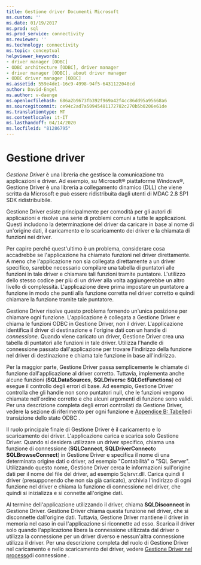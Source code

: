 ```yaml
---
title: Gestione driver Documenti Microsoft
ms.custom: ''
ms.date: 01/19/2017
ms.prod: sql
ms.prod_service: connectivity
ms.reviewer: ''
ms.technology: connectivity
ms.topic: conceptual
helpviewer_keywords:
- driver manager [ODBC]
- ODBC architecture [ODBC], driver manager
- driver manager [ODBC], about driver manager
- ODBC driver manager [ODBC]
ms.assetid: 559e4de1-16c9-4998-94f5-6431122040cd
author: David-Engel
ms.author: v-daenge
ms.openlocfilehash: 686a2b9673fb392f969a42f4cc86dd95a95668a6
ms.sourcegitcommit: ce94c2ad7a50945481172782c270b5b0206e61de
ms.translationtype: MT
ms.contentlocale: it-IT
ms.lasthandoff: 04/14/2020
ms.locfileid: "81286795"
---
```

# <a name="the-driver-manager"></a>Gestione driver
*Gestione Driver* è una libreria che gestisce la comunicazione tra applicazioni e driver. Ad esempio, su Microsoft® piattaforme Windows®, Gestione Driver è una libreria a collegamento dinamico (DLL) che viene scritta da Microsoft e può essere ridistribuita dagli utenti di MDAC 2.8 SP1 SDK ridistribuibile.  
  
 Gestione Driver esiste principalmente per comodità per gli autori di applicazioni e risolve una serie di problemi comuni a tutte le applicazioni. Questi includono la determinazione del driver da caricare in base al nome di un'origine dati, il caricamento e lo scaricamento dei driver e la chiamata di funzioni nei driver.  
  
 Per capire perché quest'ultimo è un problema, considerare cosa accadrebbe se l'applicazione ha chiamato funzioni nel driver direttamente. A meno che l'applicazione non sia collegata direttamente a un driver specifico, sarebbe necessario compilare una tabella di puntatori alle funzioni in tale driver e chiamare tali funzioni tramite puntatore. L'utilizzo dello stesso codice per più di un driver alla volta aggiungerebbe un altro livello di complessità. L'applicazione deve prima impostare un puntatore a funzione in modo che punti alla funzione corretta nel driver corretto e quindi chiamare la funzione tramite tale puntatore.  
  
 Gestione Driver risolve questo problema fornendo un'unica posizione per chiamare ogni funzione. L'applicazione è collegata a Gestione Driver e chiama le funzioni ODBC in Gestione Driver, non il driver. L'applicazione identifica il driver di destinazione e l'origine dati con un handle di *connessione*. Quando viene caricato un driver, Gestione Driver crea una tabella di puntatori alle funzioni in tale driver. Utilizza l'handle di connessione passato dall'applicazione per trovare l'indirizzo della funzione nel driver di destinazione e chiama tale funzione in base all'indirizzo.  
  
 Per la maggior parte, Gestione Driver passa semplicemente le chiamate di funzione dall'applicazione al driver corretto. Tuttavia, implementa anche alcune funzioni (**SQLDataSources**, **SQLDrivers**e **SQLGetFunctions**) ed esegue il controllo degli errori di base. Ad esempio, Gestione Driver controlla che gli handle non sono puntatori null, che le funzioni vengono chiamate nell'ordine corretto e che alcuni argomenti di funzione sono validi. Per una descrizione completa degli errori controllati da Gestione Driver, vedere la sezione di riferimento per ogni funzione e [Appendice B: Tabelle](../../odbc/reference/appendixes/appendix-b-odbc-state-transition-tables.md)di transizione dello stato ODBC .  
  
 Il ruolo principale finale di Gestione Driver è il caricamento e lo scaricamento dei driver. L'applicazione carica e scarica solo Gestione Driver. Quando si desidera utilizzare un driver specifico, chiama una funzione di connessione (**SQLConnect**, **SQLDriverConnect**o **SQLBrowseConnect**) in Gestione Driver e specifica il nome di una determinata origine dati o driver, ad esempio "Contabilità" o "SQL Server". Utilizzando questo nome, Gestione Driver cerca le informazioni sull'origine dati per il nome del file del driver, ad esempio Sqlsrvr.dll. Carica quindi il driver (presupponendo che non sia già caricato), archivia l'indirizzo di ogni funzione nel driver e chiama la funzione di connessione nel driver, che quindi si inizializza e si connette all'origine dati.  
  
 Al termine dell'applicazione utilizzando il driver, chiama **SQLDisconnect** in Gestione Driver. Gestione Driver chiama questa funzione nel driver, che si disconnette dall'origine dati. Tuttavia, Gestione Driver mantiene il driver in memoria nel caso in cui l'applicazione si riconnette ad esso. Scarica il driver solo quando l'applicazione libera la connessione utilizzata dal driver o utilizza la connessione per un driver diverso e nessun'altra connessione utilizza il driver. Per una descrizione completa del ruolo di Gestione Driver nel caricamento e nello scaricamento dei driver, vedere [Gestione Driver nel processo](../../odbc/reference/develop-app/driver-manager-s-role-in-the-connection-process.md)di connessione .
